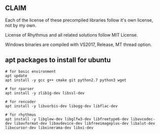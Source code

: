 ## CLAIM

Each of the license of these precompiled libraries follow it's own license, not by my own.

License of Rhythmus and all related solutions follow MIT License.

Windows binaries are compiled with VS2017, Release, MT thread option.

## apt packages to install for ubuntu

```
# for basic environment
apt update
apt install -y gcc g++ cmake git python2.7 python3 wget

# for rparser
apt install -y zlib1g-dev libssl-dev

# for rencoder
apt install -y libvorbis-dev libogg-dev libflac-dev

# for rhythmus
apt install -y libglew-dev libglfw3-dev libfreetype6-dev libavcodec-dev libavformat-dev libavdevice-dev libfreeimageplus-dev libalut-dev libxcursor-dev libxinerama-dev libxi-dev
```
